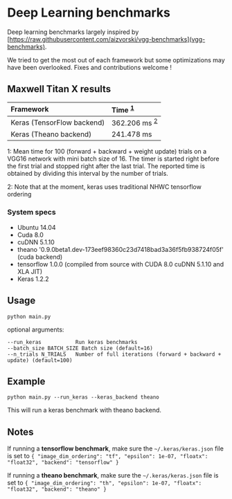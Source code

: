 # Deep Learning benchmarks

Deep learning benchmarks largely inspired by [https://raw.githubusercontent.com/aizvorski/vgg-benchmarks](vgg-benchmarks).

We tried to get the most out of each framework but some optimizations may have been overlooked. Fixes and contributions welcome !

## Maxwell Titan X results

| Framework | Time <sup>[1](#foottime)</sup>|
|:---|:---|
| Keras (TensorFlow backend) | 362.206 ms <sup>[2](#kerasnote)</sup>|  
| Keras (Theano backend) | 241.478 ms|

<a name="foottime">1</a>: Mean time for 100 (forward + backward + weight update) trials on a VGG16 network with mini batch size of 16. The timer is started right before the first trial and stopped right after the last trial. The reported time is obtained by dividing this interval by the number of trials.

<a name="kerasnote">2</a>: Note that at the moment, keras uses traditional NHWC tensorflow ordering

### System specs

- Ubuntu 14.04
- Cuda 8.0
- cuDNN 5.1.10
- theano '0.9.0beta1.dev-173eef98360c23d7418bad3a36f5fb938724f05f' (cuda backend)
- tensorflow 1.0.0 (compiled from source with CUDA 8.0 cuDNN 5.1.10 and XLA JIT)
- Keras 1.2.2

## Usage

    python main.py

optional arguments:

    --run_keras           Run keras benchmarks
    --batch_size BATCH_SIZE Batch size (default=16)
    --n_trials N_TRIALS   Number of full iterations (forward + backward + update) (default=100)


## Example

    python main.py --run_keras --keras_backend theano

This will run a keras benchmark with theano backend.


## Notes

If running a **tensorflow benchmark**, make sure the `~/.keras/keras.json` file is set to `{ "image_dim_ordering": "tf", "epsilon": 1e-07, "floatx": "float32", "backend": "tensorflow" }`

If running a **theano benchmark**, make sure the `~/.keras/keras.json` file is set to `{ "image_dim_ordering": "th", "epsilon": 1e-07, "floatx": "float32", "backend": "theano" }`